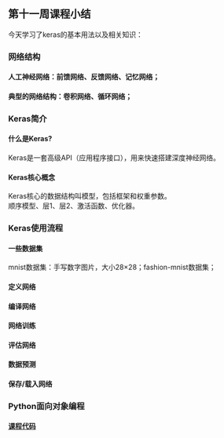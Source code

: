 ## 第十一周课程小结
今天学习了keras的基本用法以及相关知识：
### 网络结构
#### 人工神经网络：前馈网络、反馈网络、记忆网络；
#### 典型的网络结构：卷积网络、循环网络；

### Keras简介
#### 什么是Keras?
Keras是一套高级API（应用程序接口），用来快速搭建深度神经网络。
#### Keras核心概念
Keras核心的数据结构叫模型，包括框架和权重参数。\
顺序模型、层1、层2、激活函数、优化器。

### Keras使用流程
#### 一些数据集
mnist数据集：手写数字图片，大小28×28；fashion-mnist数据集；
#### 定义网络
#### 编译网络
#### 网络训练
#### 评估网络
#### 数据预测
#### 保存/载入网络

### Python面向对象编程




#### [课程代码](https://github.com/HuShiruo/BDMI-course/blob/main/W11_class_code.ipynb)
